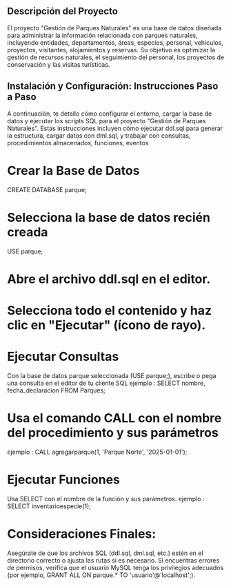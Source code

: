 
## Descripción del Proyecto
El proyecto "Gestión de Parques Naturales" es una base de datos diseñada para administrar la información relacionada con parques naturales, incluyendo entidades, departamentos, áreas, especies, personal, vehículos, proyectos, visitantes, alojamientos y reservas. Su objetivo es optimizar la gestión de recursos naturales, el seguimiento del personal, los proyectos de conservación y las visitas turísticas.
## Instalación y Configuración: Instrucciones Paso a Paso
A continuación, te detallo cómo configurar el entorno, cargar la base de datos y ejecutar los scripts SQL para el proyecto "Gestión de Parques Naturales". Estas instrucciones incluyen cómo ejecutar ddl.sql para generar la estructura, cargar datos con dml.sql, y trabajar con consultas, procedimientos almacenados, funciones, eventos
# Crear la Base de Datos
CREATE DATABASE parque;
# Selecciona la base de datos recién creada
USE parque;
# Abre el archivo ddl.sql en el editor.
# Selecciona todo el contenido y haz clic en "Ejecutar" (ícono de rayo).
# Ejecutar Consultas
Con la base de datos parque seleccionada (USE parque;), escribe o pega una consulta en el editor de tu cliente SQL
ejemplo : SELECT nombre, fecha_declaracion FROM Parques;
# Usa el comando CALL con el nombre del procedimiento y sus parámetros
ejemplo : CALL agregarparque(1, 'Parque Norte', '2025-01-01');
# Ejecutar Funciones
Usa SELECT con el nombre de la función y sus parámetros.
ejemplo : SELECT inventarioespecie(1);
# Consideraciones Finales:

Asegúrate de que los archivos SQL (ddl.sql, dml.sql, etc.) estén en el directorio correcto o ajusta las rutas si es necesario.
Si encuentras errores de permisos, verifica que el usuario MySQL tenga los privilegios adecuados (por ejemplo, GRANT ALL ON parque.* TO 'usuario'@'localhost';).
